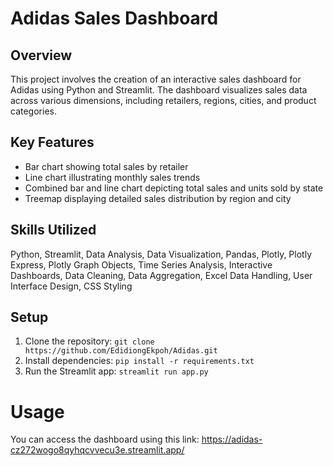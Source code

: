 # Adidas Sales Dashboard

## Overview
This project involves the creation of an interactive sales dashboard for Adidas using Python and Streamlit. The dashboard visualizes sales data across various dimensions, including retailers, regions, cities, and product categories.

## Key Features
- Bar chart showing total sales by retailer
- Line chart illustrating monthly sales trends
- Combined bar and line chart depicting total sales and units sold by state
- Treemap displaying detailed sales distribution by region and city

## Skills Utilized
Python, Streamlit, Data Analysis, Data Visualization, Pandas, Plotly, Plotly Express, Plotly Graph Objects, Time Series Analysis, Interactive Dashboards, Data Cleaning, Data Aggregation, Excel Data Handling, User Interface Design, CSS Styling

## Setup
1. Clone the repository: `git clone https://github.com/EdidiongEkpoh/Adidas.git`
2. Install dependencies: `pip install -r requirements.txt`
3. Run the Streamlit app: `streamlit run app.py`

# Usage
You can access the dashboard using this link: https://adidas-cz272wogo8qyhqcvvecu3e.streamlit.app/
